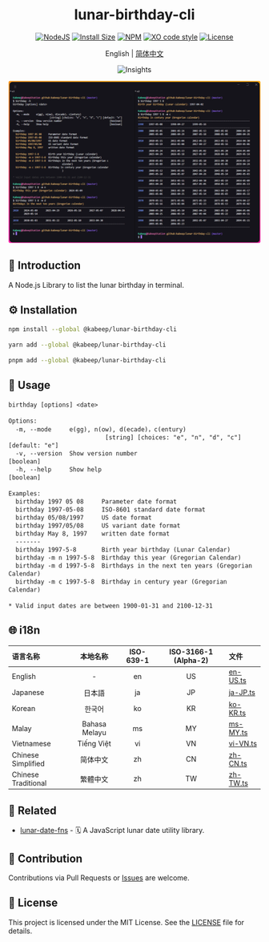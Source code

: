 <div align="center">

<h1>lunar-birthday-cli</h1>

[![NodeJS][node-image]][node-url]
[![Install Size][install-size-image]][install-size-url]
[![NPM][npm-image]][npm-url]
[![XO code style][xo-code-style-image]][xo-code-style-url]
[![License][license-image]][license-url]

English | [简体中文][zh-cn-url]

![Insights][insights-image]

<img width="814" src="docs/images/usage.en-US.png" alt="usage-png">

</div>

## 📖 Introduction

A Node.js Library to list the lunar birthday in terminal.

## ⚙️ Installation

```bash
npm install --global @kabeep/lunar-birthday-cli
```

```bash
yarn add --global @kabeep/lunar-birthday-cli
```

```bash
pnpm add --global @kabeep/lunar-birthday-cli
```

## 🚀 Usage

```
birthday [options] <date>

Options:
  -m, --mode     e(gg), n(ow), d(ecade)，c(entury)
                           [string] [choices: "e", "n", "d", "c"] [default: "e"]
  -v, --version  Show version number                                   [boolean]
  -h, --help     Show help                                             [boolean]

Examples:
  birthday 1997 05 08     Parameter date format
  birthday 1997-05-08     ISO-8601 standard date format
  birthday 05/08/1997     US date format
  birthday 1997/05/08     US variant date format
  birthday May 8, 1997    written date format
  -------
  birthday 1997-5-8       Birth year birthday (Lunar Calendar)
  birthday -m n 1997-5-8  Birthday this year (Gregorian Calendar)
  birthday -m d 1997-5-8  Birthdays in the next ten years (Gregorian Calendar)
  birthday -m c 1997-5-8  Birthday in century year (Gregorian Calendar)

* Valid input dates are between 1900-01-31 and 2100-12-31
```

## 🌐 i18n

| 语言名称                |     本地名称      | ISO-639-1 | ISO-3166-1 (Alpha-2) | 文件                           |
|:--------------------|:-------------:|:---------:|:--------------------:|:-----------------------------|
| English             |       -       |    en     |          US          | [en-US.ts][locale-en-us-url] |
| Japanese            |      日本語      |    ja     |          JP          | [ja-JP.ts][locale-ja-jp-url] |
| Korean              |      한국어      |    ko     |          KR          | [ko-KR.ts][locale-ko-kr-url] |
| Malay               | Bahasa Melayu |    ms     |          MY          | [ms-MY.ts][locale-ms-my-url] |
| Vietnamese          |  Tiếng Việt   |    vi     |          VN          | [vi-VN.ts][locale-vi-vn-url] |
| Chinese Simplified  |     简体中文      |    zh     |          CN          | [zh-CN.ts][locale-zh-cn-url] |
| Chinese Traditional |     繁體中文      |    zh     |          TW          | [zh-TW.ts][locale-zh-tw-url] |

## 🔗 Related

- [lunar-date-fns][lunar-date-fns-url] - 🗓️ A JavaScript lunar date utility library.

## 🤝 Contribution

Contributions via Pull Requests or [Issues][issues-url] are welcome.

## 📄 License

This project is licensed under the MIT License. See the [LICENSE][license-url] file for details.


[insights-image]: https://repobeats.axiom.co/api/embed/e4a09620c99c8d950ca56671c3d1e736e835461f.svg

[node-image]: https://img.shields.io/node/v/%40kabeep%2Flunar-birthday-cli?color=lightseagreen
[node-url]: https://nodejs.org/

[npm-image]: https://img.shields.io/npm/d18m/%40kabeep%2Flunar-birthday-cli?color=cornflowerblue
[npm-url]: https://www.npmjs.com/package/@kabeep/lunar-birthday-cli

[install-size-image]: https://packagephobia.com/badge?p=@kabeep/lunar-birthday-cli
[install-size-url]: https://packagephobia.com/result?p=@kabeep/lunar-birthday-cli

[xo-code-style-image]: https://shields.io/badge/code_style-5ed9c7?logo=xo&labelColor=gray&logoSize=auto&logoWidth=20
[xo-code-style-url]: https://github.com/xojs/xo

[license-image]: https://img.shields.io/github/license/kabeep/lunar-birthday-cli?color=slateblue
[license-url]: LICENSE

[en-us-url]: README.md
[zh-cn-url]: README.zh-CN.md

[locale-en-us-url]: src/locale/en-US.ts
[locale-ja-jp-url]: src/locale/ja-JP.ts
[locale-ko-kr-url]: src/locale/ko-KR.ts
[locale-ms-my-url]: src/locale/ms-MY.ts
[locale-vi-vn-url]: src/locale/vi-VN.ts
[locale-zh-cn-url]: src/locale/zh-CN.ts
[locale-zh-tw-url]: src/locale/zh-TW.ts

[lunar-date-fns-url]: https://github.com/kabeep/lunar-date-fns

[issues-url]: https://github.com/kabeep/lunar-birthday-cli/issues
